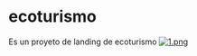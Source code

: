 # ecoturismo
Es un proyeto de landing de ecoturismo
[![1.png](https://i.postimg.cc/ZKLZkspg/1.png)](https://postimg.cc/rKz7xJhC)
